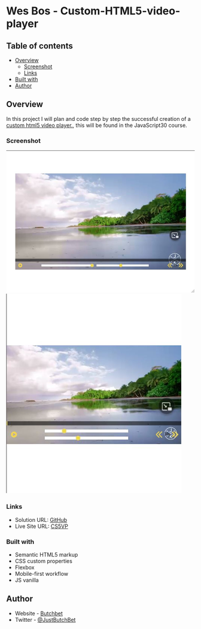 # Wes Bos - Custom-HTML5-video-player

## Table of contents

- [Overview](#overview)
  - [Screenshot](#screenshot)
  - [Links](#links)
- [Built with](#built-with)
- [Author](#author)


## Overview
In this project I will plan and code step by step the successful creation of a [custom html5 video player.](https://courses.wesbos.com/account/signin), this will be found in the JavaScript30 course.

### Screenshot
![Desktop](./src/assets/desktop.jpg)
![Mobile](./src/assets/mobile.jpg)

### Links
- Solution URL: [GitHub](https://github.com/ButchBet/Custom-HTML5-video-player)
- Live Site URL: [CS5VP]()

### Built with
- Semantic HTML5 markup
- CSS custom properties
- Flexbox
- Mobile-first workflow
- JS vanilla

## Author
- Website - [Butchbet](https://www.butchbet.co/)
- Twitter - [@JustButchBet](https://twitter.com/JustButchBet)